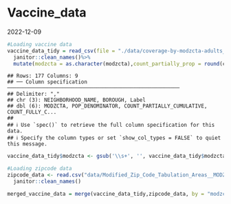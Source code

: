 Vaccine_data
================
2022-12-09

``` r
#Loading vaccine data 
vaccine_data_tidy = read_csv(file = "./data/coverage-by-modzcta-adults_03.09.22.csv")%>%
  janitor::clean_names()%>%
  mutate(modzcta = as.character(modzcta),count_partially_prop = round(count_partially_cumulative/pop_denominator,2), count_Fully_prop = round(count_fully_cumulative/pop_denominator,2), count_1Plus_prop = round(count_1plus_cumulative/pop_denominator,2), count_Additional_prop = round(count_additional_cumulative/pop_denominator,2))
```

    ## Rows: 177 Columns: 9
    ## ── Column specification ────────────────────────────────────────────────────────
    ## Delimiter: ","
    ## chr (3): NEIGHBORHOOD_NAME, BOROUGH, Label
    ## dbl (6): MODZCTA, POP_DENOMINATOR, COUNT_PARTIALLY_CUMULATIVE, COUNT_FULLY_C...
    ## 
    ## ℹ Use `spec()` to retrieve the full column specification for this data.
    ## ℹ Specify the column types or set `show_col_types = FALSE` to quiet this message.

``` r
vaccine_data_tidy$modzcta <- gsub('\\s+', '', vaccine_data_tidy$modzcta)

#Loading zipcode data 
zipcode_data <- read.csv("data/Modified_Zip_Code_Tabulation_Areas__MODZCTA_.csv") %>% 
  janitor::clean_names()
```

``` r
merged_vaccine_data = merge(vaccine_data_tidy,zipcode_data, by = "modzcta", all.x = TRUE)
```
